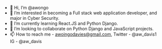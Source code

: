 - 👋 Hi, I’m @awongo
- 👀 I’m interested in becoming a Full stack web application developer, and major in Cyber Security.
- 🌱 I’m currently learning React.JS and Python Django.
- 💞️ I’m looking to collaborate on Python Django and JavaScript projects.
- 📫 How to reach me - awoingodavies@gmail.com, Twitter - @aw_davis1 IG - @aw_davis 

<!---
awongo/awongo is a ✨ special ✨ repository because its `README.md` (this file) appears on your GitHub profile.
You can click the Preview link to take a look at your changes.
--->
